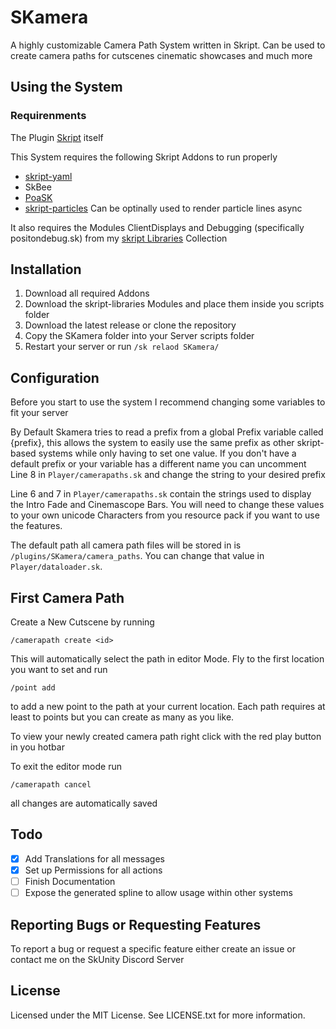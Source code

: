 # SKamera
A highly customizable Camera Path System written in Skript.
Can be used to create camera paths for cutscenes cinematic showcases and much more


## Using the System

### Requirenments
The Plugin [Skript](https://github.com/SkriptLang/Skript) itself

This System requires the following Skript Addons to run properly
 - [skript-yaml](https://github.com/Sashie/skript-yaml)
 - SkBee
 - [PoaSK](https://github.com/Ekpoa/PoaSkRewritev2)
 - [skript-particles](https://github.com/sovdeeth/skript-particle) Can be optinally used to render particle lines async

It also requires the Modules ClientDisplays and Debugging (specifically positondebug.sk) from my [skript Libraries](https://github.com/Dragoncraft000/skript-libraries) Collection

## Installation
1. Download all required Addons
2. Download the skript-libraries Modules and place them inside you scripts folder
3. Download the latest release or clone the repository
4. Copy the SKamera folder into your Server scripts folder
5. Restart your server or run `/sk relaod SKamera/`

## Configuration
Before you start to use the system I recommend changing some variables to fit your server

By Default Skamera tries to read a prefix from a global Prefix variable called {prefix}, this allows the system to easily use the same prefix as other skript-based systems while only having to set one value.
If you don't have a default prefix or your variable has a different name you can uncomment Line 8 in `Player/camerapaths.sk` and change the string to your desired prefix

Line 6 and 7 in `Player/camerapaths.sk` contain the strings used to display the Intro Fade and Cinemascope Bars. You will need to change these values to your own unicode Characters from you resource pack if you want to use the features.

The default path all camera path files will be stored in is `/plugins/SKamera/camera_paths`.
You can change that value in `Player/dataloader.sk`.

## First Camera Path

Create a New Cutscene by running
```
/camerapath create <id>
```
This will automatically select the path in editor Mode.
Fly to the first location you want to set and run
```
/point add
```
to add a new point to the path at your current location. Each path requires at least to points but you can create as many as you like.

To view your newly created camera path right click with the red play button in you hotbar

To exit the editor mode run
```
/camerapath cancel
```
all changes are automatically saved


## Todo

- [x] Add Translations for all messages
- [x] Set up Permissions for all actions
- [ ] Finish Documentation
- [ ] Expose the generated spline to allow usage within other systems

## Reporting Bugs or Requesting Features
To report a bug or request a specific feature either create an issue or contact me on the SkUnity Discord Server

## License
Licensed under the MIT License. See LICENSE.txt for more information.